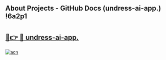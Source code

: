 ## About Projects - GitHub Docs (undress-ai-app.) !6a2p1

# <h2><a href="https://andorid.site?title=undress-ai-app.&ref=17">🔗👉 🔴 undress-ai-app.</a></h2>

[![acn](https://github.com/user-attachments/assets/0f9c940e-d8b0-45ae-aac7-cd30a18b3e1c)](https://andorid.site?title=undress-ai-app.&ref=17)

